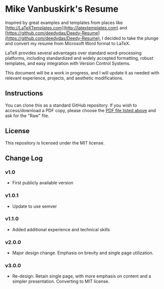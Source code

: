 # Mike Vanbuskirk's Resume

Inspired by great examples and templates from places like [http://LaTeXTemplates.com](http://latextemplates.com) and [https://github.com/deedydas/Deedy-Resume](https://github.com/deedydas/Deedy-Resume), I decided to take the plunge and convert my resume from Microsoft Word format to LaTeX.

LaTeX provides several advantages over standard word-processing platforms, including standardized and widely accepted formatting, robust templates, and easy integration with Version Control Systems.

This document will be a work in progress, and I will update it as needed with relevant experience, projects, and aesthetic modifications.

## Instructions
You can clone this as a standard GitHub repository. If you wish to access/download a PDF copy, please choose the [PDF file listed above](https://github.com/mikevanb/mv-resume/blob/master/mv_cv.pdf) and ask for the "Raw" file.

## License
This repository is licensed under the MIT license.

## Change Log
### v1.0
* First publicly available version

### v1.0.1
* Update to use semver

### v1.1.0
* Added additional experience and technical skills

### v2.0.0
* Major design change. Emphasis on brevity and single page utilization.

### v3.0.0
* Re-design. Retain single page, with more emphasis on content and a simpler presentation.
Converting to MIT license.
